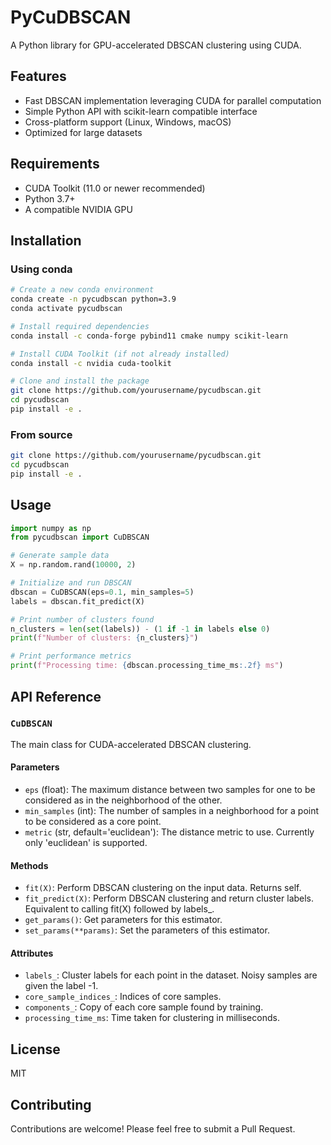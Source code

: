 # PyCuDBSCAN

A Python library for GPU-accelerated DBSCAN clustering using CUDA.

## Features

- Fast DBSCAN implementation leveraging CUDA for parallel computation
- Simple Python API with scikit-learn compatible interface
- Cross-platform support (Linux, Windows, macOS)
- Optimized for large datasets

## Requirements

- CUDA Toolkit (11.0 or newer recommended)
- Python 3.7+
- A compatible NVIDIA GPU

## Installation

### Using conda

```bash
# Create a new conda environment
conda create -n pycudbscan python=3.9
conda activate pycudbscan

# Install required dependencies
conda install -c conda-forge pybind11 cmake numpy scikit-learn

# Install CUDA Toolkit (if not already installed)
conda install -c nvidia cuda-toolkit

# Clone and install the package
git clone https://github.com/yourusername/pycudbscan.git
cd pycudbscan
pip install -e .
```

### From source

```bash
git clone https://github.com/yourusername/pycudbscan.git
cd pycudbscan
pip install -e .
```

## Usage

```python
import numpy as np
from pycudbscan import CuDBSCAN

# Generate sample data
X = np.random.rand(10000, 2)

# Initialize and run DBSCAN
dbscan = CuDBSCAN(eps=0.1, min_samples=5)
labels = dbscan.fit_predict(X)

# Print number of clusters found
n_clusters = len(set(labels)) - (1 if -1 in labels else 0)
print(f"Number of clusters: {n_clusters}")

# Print performance metrics
print(f"Processing time: {dbscan.processing_time_ms:.2f} ms")
```

## API Reference

### `CuDBSCAN`

The main class for CUDA-accelerated DBSCAN clustering.

#### Parameters

- `eps` (float): The maximum distance between two samples for one to be considered as in the neighborhood of the other.
- `min_samples` (int): The number of samples in a neighborhood for a point to be considered as a core point.
- `metric` (str, default='euclidean'): The distance metric to use. Currently only 'euclidean' is supported.

#### Methods

- `fit(X)`: Perform DBSCAN clustering on the input data. Returns self.
- `fit_predict(X)`: Perform DBSCAN clustering and return cluster labels. Equivalent to calling fit(X) followed by labels_.
- `get_params()`: Get parameters for this estimator.
- `set_params(**params)`: Set the parameters of this estimator.

#### Attributes

- `labels_`: Cluster labels for each point in the dataset. Noisy samples are given the label -1.
- `core_sample_indices_`: Indices of core samples.
- `components_`: Copy of each core sample found by training.
- `processing_time_ms`: Time taken for clustering in milliseconds.

## License

MIT

## Contributing

Contributions are welcome! Please feel free to submit a Pull Request.